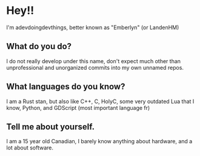# Hey!!
I'm adevdoingdevthings, better known as "Emberlyn" (or LandenHM)
## What do you do?
I do not really develop under this name, don't expect much other than unprofessional and unorganized commits into my own unnamed repos.
## What languages do you know?
I am a Rust stan, but also like C++, C, HolyC, some very outdated Lua that I know, Python, and GDScript (most important language fr)
## Tell me about yourself.
I am a 15 year old Canadian, I barely know anything about hardware, and a lot about software.
